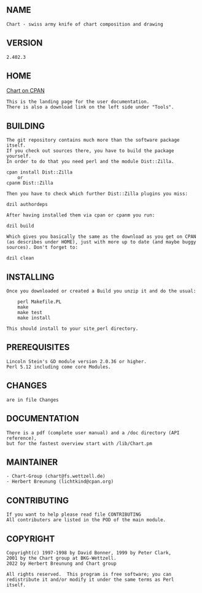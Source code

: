 ## NAME

    Chart - swiss army knife of chart composition and drawing

## VERSION
 
    2.402.3

## HOME

[Chart on CPAN](https://metacpan.org/pod/Chart)

    This is the landing page for the user documentation.
    There is also a download link on the left side under "Tools".
   

## BUILDING

    The git repository contains much more than the software package itself.
    If you check out sources there, you have to build the package yourself.
    In order to do that you need perl and the module Dist::Zilla.
    
    cpan install Dist::Zilla   
        or 
    cpanm Dist::Zilla
    
    Then you have to check which further Dist::Zilla plugins you miss:
    
    dzil authordeps
    
    After having installed them via cpan or cpanm you run:

    dzil build
    
    Which gives you basically the same as the download as you get on CPAN
    (as describes under HOME), just with more up to date (and maybe buggy
    sources). Don't forget to:
    
    dzil clean


## INSTALLING

    Once you downloaded or created a Build you unzip it and do the usual:
 
        perl Makefile.PL
        make
        make test
        make install

    This should install to your site_perl directory.


## PREREQUISITES

    Lincoln Stein's GD module version 2.0.36 or higher.
    Perl 5.12 including come core Modules.


## CHANGES

    are in file Changes
    

## DOCUMENTATION

    There is a pdf (complete user manual) and a /doc directory (API reference),
    but for the fastest overview start with /lib/Chart.pm


## MAINTAINER

    - Chart-Group (chart@fs.wettzell.de)
    - Herbert Breunung (lichtkind@cpan.org)


## CONTRIBUTING

    If you want to help please read file CONTRIBUTING
    All contributers are listed in the POD of the main module.


## COPYRIGHT

    Copyright(c) 1997-1998 by David Bonner, 1999 by Peter Clark,
    2001 by the Chart group at BKG-Wettzell.
    2022 by Herbert Breunung and Chart group

    All rights reserved.  This program is free software; you can
    redistribute it and/or modify it under the same terms as Perl 
    itself.

